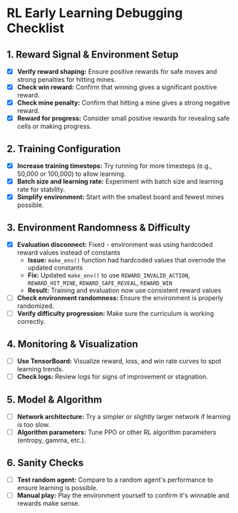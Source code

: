 # RL Early Learning Debugging Checklist

## 1. Reward Signal & Environment Setup
- [x] **Verify reward shaping:** Ensure positive rewards for safe moves and strong penalties for hitting mines.
- [x] **Check win reward:** Confirm that winning gives a significant positive reward.
- [x] **Check mine penalty:** Confirm that hitting a mine gives a strong negative reward.
- [x] **Reward for progress:** Consider small positive rewards for revealing safe cells or making progress.

## 2. Training Configuration
- [x] **Increase training timesteps:** Try running for more timesteps (e.g., 50,000 or 100,000) to allow learning.
- [x] **Batch size and learning rate:** Experiment with batch size and learning rate for stability.
- [x] **Simplify environment:** Start with the smallest board and fewest mines possible.

## 3. Environment Randomness & Difficulty
- [x] **Evaluation disconnect:** Fixed - environment was using hardcoded reward values instead of constants
  - **Issue:** `make_env()` function had hardcoded values that overrode the updated constants
  - **Fix:** Updated `make_env()` to use `REWARD_INVALID_ACTION`, `REWARD_HIT_MINE`, `REWARD_SAFE_REVEAL`, `REWARD_WIN`
  - **Result:** Training and evaluation now use consistent reward values
- [ ] **Check environment randomness:** Ensure the environment is properly randomized.
- [ ] **Verify difficulty progression:** Make sure the curriculum is working correctly.

## 4. Monitoring & Visualization
- [ ] **Use TensorBoard:** Visualize reward, loss, and win rate curves to spot learning trends.
- [ ] **Check logs:** Review logs for signs of improvement or stagnation.

## 5. Model & Algorithm
- [ ] **Network architecture:** Try a simpler or slightly larger network if learning is too slow.
- [ ] **Algorithm parameters:** Tune PPO or other RL algorithm parameters (entropy, gamma, etc.).

## 6. Sanity Checks
- [ ] **Test random agent:** Compare to a random agent's performance to ensure learning is possible.
- [ ] **Manual play:** Play the environment yourself to confirm it's winnable and rewards make sense. 